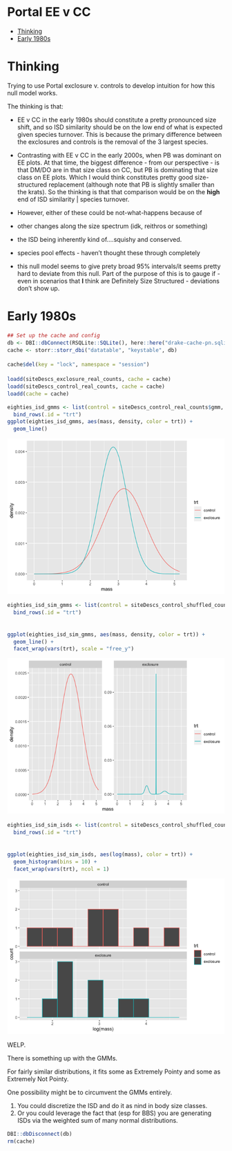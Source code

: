 Portal EE v CC
================

  - [Thinking](#thinking)
  - [Early 1980s](#early-1980s)

# Thinking

Trying to use Portal exclosure v. controls to develop intuition for how
this null model works.

The thinking is that:

  - EE v CC in the early 1980s should constitute a pretty pronounced
    size shift, and so ISD similarity should be on the low end of what
    is expected given species turnover. This is because the primary
    difference between the exclosures and controls is the removal of the
    3 largest species.

  - Contrasting with EE v CC in the early 2000s, when PB was dominant on
    EE plots. At that time, the biggest difference - from our
    perspective - is that DM/DO are in that size class on CC, but PB is
    dominating that size class on EE plots. Which I would think
    constitutes pretty good size-structured replacement (although note
    that PB is slightly smaller than the krats). So the thinking is that
    that comparison would be on the **high** end of ISD similarity |
    species turnover.

  - However, either of these could be not-what-happens because of

  - other changes along the size spectrum (idk, reithros or something)

  - the ISD being inherently kind of….squishy and conserved.

  - species pool effects - haven’t thought these through completely

  - this null model seems to give prety broad 95% intervals/it seems
    pretty hard to deviate from this null. Part of the purpose of this
    is to gauge if - even in scenarios that **I** think are Definitely
    Size Structured - deviations don’t show up.

# Early 1980s

``` r
## Set up the cache and config
db <- DBI::dbConnect(RSQLite::SQLite(), here::here("drake-cache-pn.sqlite"), synchronous = NULL)
cache <- storr::storr_dbi("datatable", "keystable", db)

cache$del(key = "lock", namespace = "session")

loadd(siteDescs_exclosure_real_counts, cache = cache)
loadd(siteDescs_control_real_counts, cache = cache)
loadd(cache = cache)
```

``` r
eighties_isd_gmms <- list(control = siteDescs_control_real_counts$gmm, exclosure = siteDescs_exclosure_real_counts$gmm) %>%
  bind_rows(.id = "trt")
ggplot(eighties_isd_gmms, aes(mass, density, color = trt)) + 
  geom_line()
```

![](pn_files/figure-gfm/unnamed-chunk-2-1.png)<!-- -->

``` r
eighties_isd_sim_gmms <- list(control = siteDescs_control_shuffled_counts_sim_splist_4L$gmm, exclosure = siteDescs_exclosure_shuffled_counts_sim_splist_4L$gmm) %>%
  bind_rows(.id = "trt")


ggplot(eighties_isd_sim_gmms, aes(mass, density, color = trt)) + 
  geom_line() +
  facet_wrap(vars(trt), scale = "free_y")
```

![](pn_files/figure-gfm/unnamed-chunk-2-2.png)<!-- -->

``` r
eighties_isd_sim_isds <- list(control = siteDescs_control_shuffled_counts_sim_splist_4L$isd, exclosure = siteDescs_exclosure_shuffled_counts_sim_splist_4L$isd) %>%
  bind_rows(.id = "trt")


ggplot(eighties_isd_sim_isds, aes(log(mass), color = trt)) + 
  geom_histogram(bins = 10) +
  facet_wrap(vars(trt), ncol = 1)
```

![](pn_files/figure-gfm/unnamed-chunk-2-3.png)<!-- -->

WELP.

There is something up with the GMMs.

For fairly similar distributions, it fits some as Extremely Pointy and
some as Extremely Not Pointy.

One possibility might be to circumvent the GMMs entirely.

1.  You could discretize the ISD and do it as nind in body size classes.
2.  Or you could leverage the fact that (esp for BBS) you are generating
    ISDs via the weighted sum of many normal distributions.

<!-- end list -->

``` r
DBI::dbDisconnect(db)
rm(cache)
```
